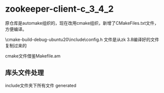 # zookeeper-client-c_3_4_2

原仓库是automake组织的，现在改用cmake组织，新增了CMakeFiles.txt文件，方便编译。

\cmake-build-debug-ubuntu20\include\config.h
文件是从zk 3.8编译好的文件复制过来的

cmake文件借鉴Makefile.am
## 库头文件处理
include文件夹下所有文件
generated

